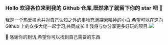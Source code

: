 ### Hello 欢迎各位来到我的 Github 仓库,既然来了就留下你的 star 吧 👋

我是一个热爱技术并对自己认知之外的事物充满探索精神的小白,希望可以在这向 Github 上的众多大佬一起学习,共同成长!!! 我将与你分享更多好玩的项目.![](https://camo.githubusercontent.com/732b3ffb18e95fdda66b0b9776a54642f2496073dc5df56326ef6a57d9f4dcb8/68747470733a2f2f6769746875622d726561646d652d73746174732e76657263656c2e6170702f6170693f757365726e616d653d636d6c69752673686f775f69636f6e733d74727565267468656d653d44656661756c74266c6f63616c653d636e26686964653d7072732672616e6b5f69636f6e3d676974687562
)

🎉 感谢你的到访,希望你可以找到自己需要的东西



<!--
**dragon-nc/dragon-nc** is a ✨ _special_ ✨ repository because its `README.md` (this file) appears on your GitHub profile.

## Hi there 👋

Here are some ideas to get you started:

- 🔭 I’m currently working on ...
- 🌱 I’m currently learning ...
- 👯 I’m looking to collaborate on ...
- 🤔 I’m looking for help with ...
- 💬 Ask me about ...
- 📫 How to reach me: ...
- 😄 Pronouns: ...
- ⚡ Fun fact: ...
-->
